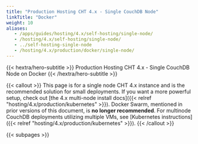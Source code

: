 ```yaml
---
title: "Production Hosting CHT 4.x - Single CouchDB Node"
linkTitle: "Docker"
weight: 10
aliases:
   - /apps/guides/hosting/4.x/self-hosting/single-node/
   - /hosting/4.x/self-hosting/single-node/
   - ../self-hosting-single-node
   - /hosting/4.x/production/docker/single-node/
---
```


{{< hextra/hero-subtitle >}}
  Production Hosting CHT 4.x - Single CouchDB Node on Docker
{{< /hextra/hero-subtitle >}}

{{< callout >}}
  This page is for a single node CHT 4.x instance and is the recommended solution for small deployments. If you want a more powerful setup, check out [the 4.x multi-node install docs]({{< relref "hosting/4.x/production/kubernetes" >}}). Docker Swarm, mentioned in prior versions of this document, is **no longer recommended**. For multinode CouchDB deployments utilizing multiple VMs, see [Kubernetes instructions]({{< relref "hosting/4.x/production/kubernetes" >}}).
{{< /callout >}}

{{< subpages >}}
